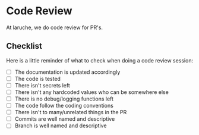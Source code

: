 # Code Review

At laruche, we do code review for PR's.

## Checklist

Here is a little reminder of what to check when doing a code review session:

-   [ ] The documentation is updated accordingly
-   [ ] The code is tested
-   [ ] There isn't secrets left
-   [ ] There isn't any hardcoded values who can be somewhere else
-   [ ] There is no debug/logging functions left
-   [ ] The code follow the coding conventions
-   [ ] There isn't to many/unrelated things in the PR
-   [ ] Commits are well named and descriptive
-   [ ] Branch is well named and descriptive
